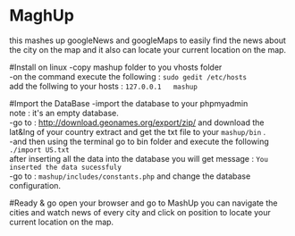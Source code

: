 # MaghUp
this mashes up googleNews and googleMaps to easily find the news about the city on the map and it also can locate your current location on the map.

#Install on linux
-copy mashup folder to you vhosts folder <br>
-on the command execute the following : `sudo gedit /etc/hosts`   <br>
add the follwing to your hosts : `127.0.0.1   mashup`<br>

#Import the DataBase
-import the database to your phpmyadmin<br>
	note : it's an empty database.<br> 
-go to : http://download.geonames.org/export/zip/ and download the lat&lng of your country extract and get the txt file to your `mashup/bin` .<br>
-and then using the terminal go to bin folder and execute the following `./import US.txt`<br> 
	after inserting all the data into the database you will get message : `You inserted the data sucessfuly`<br>
-go to : `mashup/includes/constants.php` and change the database configuration.<br>

#Ready & go
open your browser and go to MashUp you can navigate the cities and watch news of every city and click on position to locate your current location on the map. 
